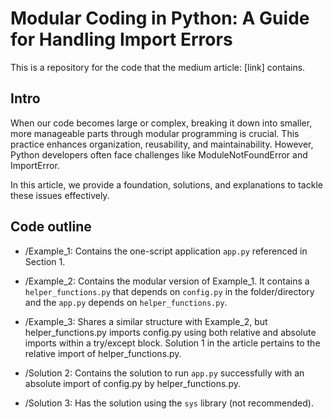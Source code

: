 # Modular Coding in Python: A Guide for Handling Import Errors

This is a repository for the code that the medium article: [link] contains.

## Intro

When our code becomes large or complex, breaking it down into smaller, more manageable parts through modular programming is crucial. This practice enhances organization, reusability, and maintainability. However, Python developers often face challenges like ModuleNotFoundError and ImportError.

In this article, we provide a foundation, solutions, and explanations to tackle these issues effectively.

## Code outline

* /Example_1: Contains the one-script application `app.py` referenced in Section 1.

* /Example_2: Contains the modular version of Example_1. It contains a `helper_functions.py` that depends on `config.py` in the folder/directory and the `app.py` depends on `helper_functions.py`.

* /Example_3: Shares a similar structure with Example_2, but helper_functions.py imports config.py using both relative and absolute imports within a try/except block. Solution 1 in the article pertains to the relative import of helper_functions.py.

* /Solution 2: Contains the solution to run `app.py` successfully with an absolute import of config.py by helper_functions.py.

* /Solution 3: Has the solution using the `sys` library (not recommended).